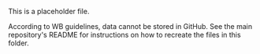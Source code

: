 This is a placeholder file.

According to WB guidelines, data cannot be stored in GitHub. See the main repository's README for instructions on how to recreate the files in this folder.